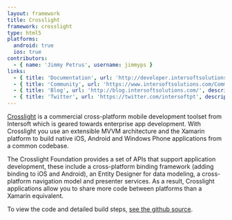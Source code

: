 ```yaml
---
layout: framework
title: Crosslight
framework: crosslight
type: html5
platforms:
  android: true
  ios: true
contributors:
  - { name: 'Jimmy Petrus', username: jimmyps }
links:
  - { title: 'Documentation', url: 'http://developer.intersoftsolutions.com/display/crosslight/Home', description: 'The official documentation has guides, examples, API references, everything to get started with Crosslight.'}
  - { title: 'Community', url: 'https://www.intersoftsolutions.com/Community/Crosslight/', description: 'Intersoft''s community website for Crosslight - questions and discussions about Crosslight development.'}
  - { title: 'Blog', url: 'http://blog.intersoftsolutions.com/', description: 'Intersoft''s official blog features news and updates about Crosslight.'}
  - { title: 'Twitter', url: 'https://twitter.com/intersoftpt', description: 'Intersoft''s official twitter account is regularly updated with news and tips.'}
---
```


[Crosslight](http://www.intersoftsolutions.com/crosslight) is a commercial cross-platform mobile development toolset from Intersoft which is geared towards enterprise app development. With Crosslight you use an extensible MVVM architecture and the Xamarin platform to build native iOS, Android and Windows Phone applications from a common codebase.

The Crosslight Foundation provides a set of APIs that support application development, these include a cross-platform binding framework (adding binding to iOS and Android), an Entity Designer for data modeling, a cross-platform navigation model and presenter services. As a result, Crosslight applications allow you to share more code between platforms than a Xamarin equivalent.


To view the code and detailed build steps, <a href='{{ site.githuburl }}/tree/master/crosslight'>see the github source</a>.
